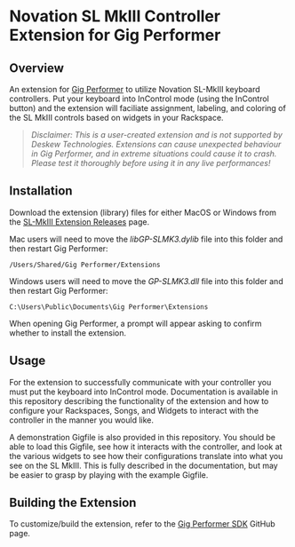 # Novation SL MkIII Controller Extension for Gig Performer

## Overview

An extension for [Gig Performer](https://gigperformer.com) to utilize Novation SL-MkIII keyboard controllers.  Put your keyboard into InControl mode (using the InControl button) and the extension will faciliate assignment, labeling, and coloring of the SL MkIII controls based on widgets in your Rackspace.

> _Disclaimer: This is a user-created extension and is not supported by Deskew Technologies. Extensions can cause unexpected behaviour in Gig Performer, and in extreme situations could cause it to crash. Please test it thoroughly before using it in any live performances!_

## Installation

Download the extension (library) files for either MacOS or Windows from the [SL-MkIII Extension Releases](https://github.com/WidnerM/GP-SL-MK3/releases) page.  

Mac users will need to move the _libGP-SLMK3.dylib_ file into this folder and then restart Gig Performer:
```
/Users/Shared/Gig Performer/Extensions
```
Windows users will need to move the _GP-SLMK3.dll_ file into this folder and then restart Gig Performer:
```
C:\Users\Public\Documents\Gig Performer\Extensions
```
When opening Gig Performer, a prompt will appear asking to confirm whether to install the extension.

## Usage

For the extension to successfully communicate with your controller you must put the keyboard into InControl mode. Documentation is available in this repository describing the functionality of the extension and how to configure your Rackspaces, Songs, and Widgets to interact with the controller in the manner you would like.

A demonstration Gigfile is also provided in this repository.  You should be able to load this Gigfile, see how it interacts with the controller, and look at the various widgets to see how their configurations translate into what you see on the SL MkIII.  This is fully described in the documentation, but may be easier to grasp by playing with the example Gigfile.

## Building the Extension

To customize/build the extension, refer to the [Gig Performer SDK](https://github.com/gigperformer/gp-sdk) GitHub page.